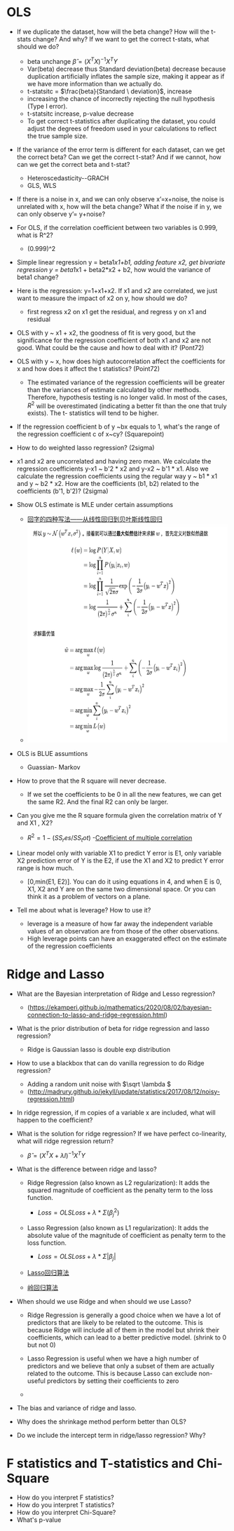 # OLS
- If we duplicate the dataset, how will the beta change? How will the t-stats change? And why? If we want to get the correct t-stats, what should we do?
  - beta unchange $\hat{\beta} = (X^TX )^{-1}X^T Y$ 
  - Var(beta) decrease thus Standard deviation(beta) decrease because duplication artificially inflates the sample size, making it appear     as if we have more information than we actually do.
  - t-statsitc = $\frac{beta}{Standard \ deviation}$, increase
  - increasing the chance of incorrectly rejecting the null hypothesis (Type I error).
  - t-statsitc increase, p-value decrease
  - To get correct t-statistics after duplicating the dataset, you could adjust the degrees of freedom used in your calculations to reflect the true sample size.
    
- If the variance of the error term is different for each dataset, can we get the correct beta? Can we get the correct t-stat? And if we cannot, how can we get the correct beta and t-stat?
  - Heteroscedasticity--GRACH
  - GLS, WLS

- If there is a noise in x, and we can only observe x’=x+noise, the noise is unrelated with x, how will the beta change? What if the noise if in y, we can only observe y’= y+noise?
  
- For OLS, if the correlation coefficient between two variables is 0.999, what is R^2?
    - (0.999)^2
       
- Simple linear regression y = beta1*x1+b1, adding feature x2, get bivariate regression y = beta1*x1 + beta2*x2 + b2, how would the variance of beta1 change?
  
- Here is the regression: y=1+x1+x2. If x1 and x2 are correlated, we just want to measure the impact of x2 on y, how should we do?
  - first regress x2 on x1 get the residual, and regress y on x1 and residual
  
- OLS with y ~ x1 + x2, the goodness of fit is very good, but the significance for the regression coefficient of both x1 and x2 are not good. What could be the cause and how to deal with it? (Pont72)
  
- OLS with y ~ x, how does high autocorrelation affect the coefficients for x and how does it affect the t statistics? (Point72)

   - The estimated variance of the regression coefficients will be greater than the variances of estimate calculated by other methods.     Therefore, hypothesis testing is no longer valid. In most of the cases, $R^2$ will be overestimated (indicating a better fit than the one that truly exists). The t- statistics will tend to be higher.

- If the regression coefficient b of y \~bx equals to 1, what's the range of the regression coefficient c of x\~cy? (Squarepoint)
  
- How to do weighted lasso regression? (2sigma)
  
- x1 and x2 are uncorrelated and having zero mean. We calculate the regression coefficients y-x1 ~ b'2 * x2 and y-x2 ~ b'1 * x1. Also we calculate the regression coefficients using the regular way y ~ b1 * x1 and y ~ b2 * x2. How are the coefficients (b1, b2) related to the coefficients (b'1, b'2)? (2sigma)

- Show OLS estimate is MLE under certain assumptions
  - [回字的四种写法——从线性回归到贝叶斯线性回归](https://zhuanlan.zhihu.com/p/86009986)
  - <img src="baysian.png" alt="Figure" width="800" height="500">
  
- OLS is BLUE assumtions
   - Guassian- Markov

- How to prove that the R square will never decrease.
   - If we set the coefficients to be 0 in all the new features, we can get the same R2. And the final R2 can only be larger.
     
- Can you give me the R square formula given the correlation matrix of Y and X1 , X2?
    - $R^2 = 1 - (SS_res / SS_tot)$
    -[Coefficient of multiple correlation](https://en.wikipedia.org/wiki/Coefficient_of_multiple_correlation)

- Linear model only with variable X1 to predict Y error is E1, only variable X2 prediction error of Y is the E2, if use the X1 and X2 to predict Y error range is how much.
   - [0,min(E1, E2)]. You can do it using equations in 4, and when E is 0, X1, X2 and Y are on the same two dimensional space. Or you can think it as a problem of vectors on a plane.
     
- Tell me about what is leverage? How to use it? 
  - leverage is a measure of how far away the independent variable values of an observation are from those of the other observations.
  - High leverage points can have an exaggerated effect on the estimate of the regression coefficients



# Ridge and Lasso
- What are the Bayesian interpretation of Ridge and Lesso regression?
  - (https://ekamperi.github.io/mathematics/2020/08/02/bayesian-connection-to-lasso-and-ridge-regression.html)
    
- What is the prior distribution of beta for ridge regression and lasso regression?
  - Ridge is Gaussian lasso is double exp distribution

- How to use a blackbox that can do vanilla regression to do Ridge regression?
    - Adding a random unit noise with $\sqrt \lambda $
    - (http://madrury.github.io/jekyll/update/statistics/2017/08/12/noisy-regression.html)

- In ridge regression, if m copies of a variable x are included, what will happen to the coefficient?
  
- What is the solution for ridge regression? If we have perfect co-linearity, what will ridge regression return?
  - $\hat{\beta} = (X^TX + \lambda I)^{-1}X^T Y$ 
  
- What is the difference between ridge and lasso? 
    - Ridge Regression (also known as L2 regularization): It adds the squared magnitude of coefficient as the penalty term to the loss function.
        -  $Loss = OLS Loss + λ* Σ (β_j^2)$
    -  Lasso Regression (also known as L1 regularization): It adds the absolute value of the magnitude of coefficient as penalty term to the loss function.
        -  $Loss = OLS Loss + λ* Σ |β_j|$
       
    - [Lasso回归算法](https://blog.csdn.net/sai_simon/article/details/122359015?spm=1001.2014.3001.5502)
    - [岭回归算法](https://blog.csdn.net/sai_simon/article/details/122337097?spm=1001.2014.3001.5502)
      
- When should we use Ridge and when should we use Lasso?
   - Ridge Regression is generally a good choice when we have a lot of predictors that are likely to be related to the outcome. This is because Ridge will include all of them in the model but shrink their coefficients, which can lead to a better predictive model. (shrink to 0 but not 0)

  - Lasso Regression is useful when we have a high number of predictors and we believe that only a subset of them are actually related to the outcome. This is because Lasso can exclude non-useful predictors by setting their coefficients to zero
  - 
- The bias and variance of ridge and lasso.

- Why does the shrinkage method perform better than OLS?
  
- Do we include the intercept term in ridge/lasso regression? Why?


#  F statistics and T-statistics and Chi-Square
- How do you interpret F statistics?
- How do you interpret T statistics?
- How do you interpret Chi-Square?
- What's p-value
